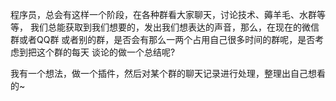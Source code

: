 程序员，总会有这样一个阶段，在各种群看大家聊天，讨论技术、薅羊毛、水群等等，
我们总能获取到我们想要的，发出我们想表达的声音，那么，在现在的微信群或者QQ群
或者别的群，是否会有那么一两个占用自己很多时间的群呢，是否考虑到把这个群的每天
谈论的做一个总结呢?

我有一个想法，做一个插件，然后对某个群的聊天记录进行处理，整理出自己想看的~
